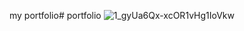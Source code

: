 my portfolio#   p o r t f o l i o 
 
 ![1_gyUa6Qx-xcOR1vHg1IoVkw](https://github.com/user-attachments/assets/fa9104b4-4531-466f-8626-c693c35675dc)
